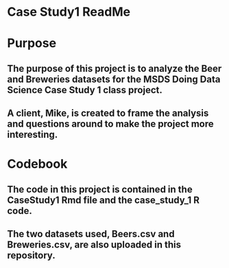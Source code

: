 # Case Study1 ReadMe

# Purpose
## The purpose of this project is to analyze the Beer and Breweries datasets for the MSDS Doing Data Science Case Study 1 class project.
## A client, Mike, is created to frame the analysis and questions around to make the project more interesting.

# Codebook
## The code in this project is contained in the CaseStudy1 Rmd file and the case_study_1 R code.
## The two datasets used, Beers.csv and Breweries.csv, are also uploaded in this repository.
